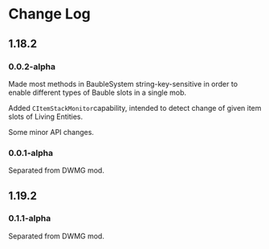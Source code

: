 # Change Log

## 1.18.2

### 0.0.2-alpha

Made most methods in BaubleSystem string-key-sensitive in order to enable different types of Bauble slots in a single mob.

Added `CItemStackMonitor`capability, intended to detect change of given item slots of Living Entities.

Some minor API changes.

### 0.0.1-alpha

Separated from DWMG mod.

## 1.19.2

### 0.1.1-alpha

Separated from DWMG mod.

